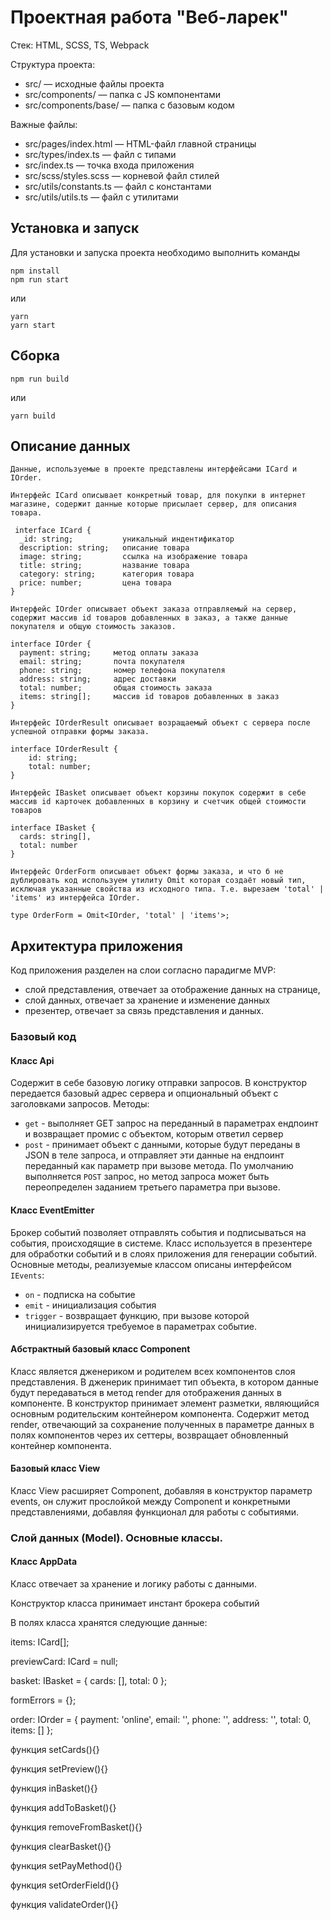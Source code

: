 # Проектная работа "Веб-ларек"

Стек: HTML, SCSS, TS, Webpack

Структура проекта:
- src/ — исходные файлы проекта
- src/components/ — папка с JS компонентами
- src/components/base/ — папка с базовым кодом

Важные файлы:
- src/pages/index.html — HTML-файл главной страницы
- src/types/index.ts — файл с типами
- src/index.ts — точка входа приложения
- src/scss/styles.scss — корневой файл стилей
- src/utils/constants.ts — файл с константами
- src/utils/utils.ts — файл с утилитами

## Установка и запуск
Для установки и запуска проекта необходимо выполнить команды

```
npm install
npm run start
```

или

```
yarn
yarn start
```
## Сборка

```
npm run build
```

или

```
yarn build
```

## Описание данных

```
Данные, используемые в проекте представлены интерфейсами ICard и IOrder.

Интерфейс ICard описывает конкретный товар, для покупки в интернет магазине, содержит данные которые присылает сервер, для описания товара.

 interface ICard { 
  _id: string;           уникальный индентификатор
  description: string;   описание товара
  image: string;         ссылка на изображение товара
  title: string;         название товара
  category: string;      категория товара
  price: number;         цена товара
}

Интерфейс IOrder описывает объект заказа отправляемый на сервер, содержит массив id товаров добавленных в заказ, а также данные покупателя и общую стоимость заказов.

interface IOrder {      
  payment: string;     метод оплаты заказа
  email: string;       почта покупателя
  phone: string;       номер телефона покупателя
  address: string;     адрес доставки
  total: number;       общая стоимость заказа
  items: string[];     массив id товаров добавленных в заказ
}

Интерфейс IOrderResult описывает возращаемый объект с сервера после успешной отправки формы заказа.

interface IOrderResult {
	id: string;
	total: number;
}

Интерфейс IBasket описывает объект корзины покупок содержит в себе массив id карточек добавленных в корзину и счетчик общей стоимости товаров 

interface IBasket {
  cards: string[],
  total: number
}

Интерфейс OrderForm описывает объект формы заказа, и что б не дублировать код используем утилиту Omit которая создаёт новый тип, исключая указанные свойства из исходного типа. Т.е. вырезаем 'total' | 'items' из интерфейса IOrder.

type OrderForm = Omit<IOrder, 'total' | 'items'>;
```

## Архитектура приложения

Код приложения разделен на слои согласно парадигме MVP: 
- слой представления, отвечает за отображение данных на странице, 
- слой данных, отвечает за хранение и изменение данных
- презентер, отвечает за связь представления и данных.

### Базовый код

#### Класс Api
Содержит в себе базовую логику отправки запросов. В конструктор передается базовый адрес сервера и опциональный объект с заголовками запросов.
Методы: 
- `get` - выполняет GET запрос на переданный в параметрах ендпоинт и возвращает промис с объектом, которым ответил сервер
- `post` - принимает объект с данными, которые будут переданы в JSON в теле запроса, и отправляет эти данные на ендпоинт переданный как параметр при вызове метода. По умолчанию выполняется `POST` запрос, но метод запроса может быть переопределен заданием третьего параметра при вызове.
  
 #### Класс EventEmitter
Брокер событий позволяет отправлять события и подписываться на события, происходящие в системе. Класс используется в презентере для обработки событий и в слоях приложения для генерации событий.  
Основные методы, реализуемые классом описаны интерфейсом `IEvents`:
- `on` - подписка на событие
- `emit` - инициализация события
- `trigger` - возвращает функцию, при вызове которой инициализируется требуемое в параметрах событие.  

#### Абстрактный базовый класс Component
Класс является дженериком и родителем всех компонентов слоя представления. В дженерик принимает тип объекта, в котором данные будут передаваться в метод render для отображения данных в компоненте. В конструктор принимает элемент разметки, являющийся основным родительским контейнером компонента. Содержит метод render, отвечающий за сохранение полученных в параметре данных в полях компонентов через их сеттеры, возвращает обновленный контейнер компонента.

#### Базовый класс View
Класс View расширяет Component, добавляя в конструктор параметр events, он служит прослойкой между Component и конкретными представлениями, добавляя функционал для работы с событиями.

### Слой данных (Model). Основные классы.

#### Класс AppData
Класс отвечает за хранение и логику работы с данными.

Конструктор класса принимает инстант брокера событий

В полях класса хранятся следующие данные:

 items: ICard[];

 previewCard: ICard = null;
 
  basket: IBasket = { 
    cards: [],
    total: 0
  };

  formErrors = {};

  order: IOrder = {
    payment: 'online',
    email: '',
    phone: '',
    address: '',
    total: 0,
    items: []
  };

  функция setCards(){}

  функция setPreview(){}

  функция inBasket(){}

  функция addToBasket(){}

  функция removeFromBasket(){}

  функция clearBasket(){}

  функция setPayMethod(){}

  функция setOrderField(){}

  функция validateOrder(){}


